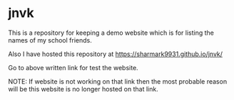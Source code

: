 # jnvk
This is a repository for keeping a demo website which is for listing the names of my school friends.


Also I have hosted this repository at https://sharmark9931.github.io/jnvk/

Go to above written link for test the website.

NOTE: If website is not working on that link then the most probable reason will be this website is no longer hosted on that link.
